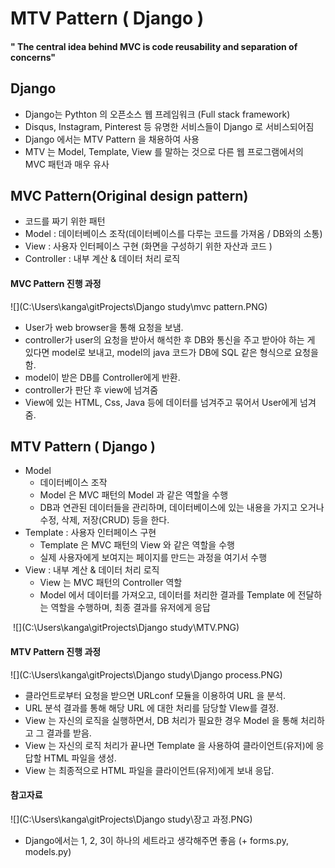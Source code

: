 # MTV Pattern ( Django )

#### " The central idea behind MVC is code reusability and separation of concerns"



## Django

* Django는 Pythton 의 오픈소스 웹 프레임워크 (Full stack framework)
* Disqus, Instagram, Pinterest 등 유명한 서비스들이 Django 로 서비스되어짐
* Django 에서는 MTV Pattern 을 채용하여 사용
* MTV 는 Model, Template, View 를 말하는 것으로 다른 웹 프로그램에서의 MVC 패턴과 매우 유사



## MVC Pattern(Original design pattern)

* 코드를 짜기 위한 패턴
* Model : 데이터베이스 조작(데이터베이스를 다루는 코드를 가져옴 / DB와의 소통)
* View : 사용자 인터페이스 구현 (화면을 구성하기 위한 자산과 코드 )
* Controller : 내부 계산 & 데이터 처리 로직



#### MVC Pattern 진행 과정

![](C:\Users\kanga\gitProjects\Django study\mvc pattern.PNG)

* User가 web browser을 통해 요청을 보냄.
* controller가 user의 요청을 받아서 해석한 후 DB와 통신을 주고 받아야 하는 게 있다면 model로 보내고, model의 java 코드가 DB에 SQL 같은 형식으로 요청을 함.
* model이 받은 DB를 Controller에게 반환.
* controller가 판단 후 view에 넘겨줌
* View에 있는 HTML, Css, Java 등에 데이터를 넘겨주고 묶어서 User에게 넘겨줌.



## MTV Pattern ( Django )

* Model 
  * 데이터베이스 조작
  * Model 은 MVC 패턴의 Model 과 같은 역할을 수행
  * DB과 연관된 데이터들을 관리하며, 데이터베이스에 있는 내용을 가지고 오거나 수정, 삭제, 저장(CRUD) 등을 한다.
* Template : 사용자 인터페이스 구현 
  * Template 은 MVC 패턴의 View 와 같은 역할을 수행
  * 실제 사용자에게 보여지는 페이지를 만드는 과정을 여기서 수행
* View : 내부 계산 & 데이터 처리 로직
  * View 는 MVC 패턴의 Controller 역할
  * Model 에서 데이터를 가져오고, 데이터를 처리한 결과를 Template 에 전달하는 역할을 수행하며, 최종 결과를 유저에게 응답

​                                 ![](C:\Users\kanga\gitProjects\Django study\MTV.PNG)



#### MTV Pattern 진행 과정

![](C:\Users\kanga\gitProjects\Django study\Django process.PNG)

* 클라언트로부터 요청을 받으면 URLconf 모듈을 이용하여 URL 을 분석.
* URL 분석 결과를 통해 해당 URL 에 대한 처리를 담당할 VIew를 결정.
* View 는 자신의 로직을 실행하면서, DB 처리가 필요한 경우 Model 을 통해 처리하고 그 결과를 받음.
* View 는 자신의 로직 처리가 끝나면 Template 을 사용하여 클라이언트(유저)에 응답할 HTML 파일을 생성.
* View 는 최종적으로 HTML 파일을 클라이언트(유저)에게 보내 응답.



#### 참고자료

![](C:\Users\kanga\gitProjects\Django study\장고 과정.PNG)

* Django에서는 1, 2, 3이 하나의 세트라고 생각해주면 좋음 (+ forms.py, models.py)

  